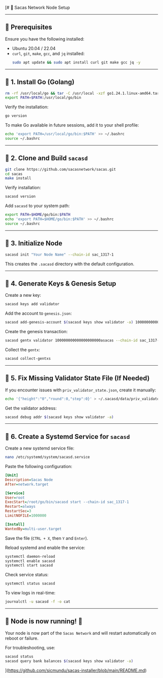 [# 🚀 Sacas Network Node Setup

---

## 📌 Prerequisites
Ensure you have the following installed:
- Ubuntu 20.04 / 22.04
- `curl`, `git`, `make`, `gcc`, and `jq` installed:
  ```bash
  sudo apt update && sudo apt install curl git make gcc jq -y
  ```

---

## 🔹 1. Install Go (Golang)
```bash
rm -rf /usr/local/go && tar -C /usr/local -xzf go1.24.1.linux-amd64.tar.gz
export PATH=$PATH:/usr/local/go/bin
```
Verify the installation:
```bash
go version
```

To make Go available in future sessions, add it to your shell profile:
```bash
echo 'export PATH=/usr/local/go/bin:$PATH' >> ~/.bashrc
source ~/.bashrc
```

---

## 🔹 2. Clone and Build `sacasd`
```bash
git clone https://github.com/sacasnetwork/sacas.git
cd sacas
make install
```

Verify installation:
```bash
sacasd version
```

Add `sacasd` to your system path:
```bash
export PATH=$HOME/go/bin:$PATH
echo 'export PATH=$HOME/go/bin:$PATH' >> ~/.bashrc
source ~/.bashrc
```

---

## 🔹 3. Initialize Node
```bash
sacasd init "Your Node Name" --chain-id sac_1317-1
```

This creates the `.sacasd` directory with the default configuration.

---

## 🔹 4. Generate Keys & Genesis Setup
Create a new key:
```bash
sacasd keys add validator
```

Add the account to `genesis.json`:
```bash
sacasd add-genesis-account $(sacasd keys show validator -a) 100000000000000000000asacas
```

Create the genesis transaction:
```bash
sacasd gentx validator 100000000000000000000asacas --chain-id sac_1317-1
```

Collect the `gentx`:
```bash
sacasd collect-gentxs
```

---

## 🔹 5. Fix Missing Validator State File (If Needed)
If you encounter issues with `priv_validator_state.json`, create it manually:
```bash
echo '{"height":"0","round":0,"step":0}' > ~/.sacasd/data/priv_validator_state.json
```

Get the validator address:
```bash
sacasd debug addr $(sacasd keys show validator -a)
```

---

## 🔹 6. Create a Systemd Service for `sacasd`

Create a new systemd service file:
```bash
nano /etc/systemd/system/sacasd.service
```

Paste the following configuration:
```ini
[Unit]
Description=Sacas Node
After=network.target

[Service]
User=root
ExecStart=/root/go/bin/sacasd start --chain-id sac_1317-1
Restart=always
RestartSec=3
LimitNOFILE=1000000

[Install]
WantedBy=multi-user.target
```

Save the file (`CTRL + X`, then `Y` and `Enter`).

Reload systemd and enable the service:
```bash
systemctl daemon-reload
systemctl enable sacasd
systemctl start sacasd
```

Check service status:
```bash
systemctl status sacasd
```

To view logs in real-time:
```bash
journalctl -u sacasd -f -o cat
```

---

## 🎯 **Node is now running!** 🚀

Your node is now part of the `Sacas Network` and will restart automatically on reboot or failure.

For troubleshooting, use:
```bash
sacasd status
sacasd query bank balances $(sacasd keys show validator -a)
```

](https://github.com/sicmundu/sacas-installer/blob/main/README.md)
